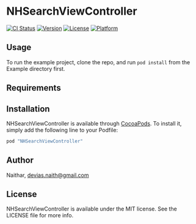 # NHSearchViewController

[![CI Status](http://img.shields.io/travis/Naithar/NHSearchViewController.svg?style=flat)](https://travis-ci.org/Naithar/NHSearchViewController)
[![Version](https://img.shields.io/cocoapods/v/NHSearchViewController.svg?style=flat)](http://cocoapods.org/pods/NHSearchViewController)
[![License](https://img.shields.io/cocoapods/l/NHSearchViewController.svg?style=flat)](http://cocoapods.org/pods/NHSearchViewController)
[![Platform](https://img.shields.io/cocoapods/p/NHSearchViewController.svg?style=flat)](http://cocoapods.org/pods/NHSearchViewController)

## Usage

To run the example project, clone the repo, and run `pod install` from the Example directory first.

## Requirements

## Installation

NHSearchViewController is available through [CocoaPods](http://cocoapods.org). To install
it, simply add the following line to your Podfile:

```ruby
pod "NHSearchViewController"
```

## Author

Naithar, devias.naith@gmail.com

## License

NHSearchViewController is available under the MIT license. See the LICENSE file for more info.
